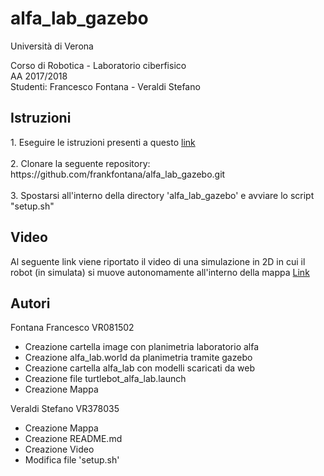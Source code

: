 # alfa_lab_gazebo
Università di Verona

Corso di Robotica - Laboratorio ciberfisico <br>
AA 2017/2018 <br>
Studenti: Francesco Fontana - Veraldi Stefano <br>

<strong> <h2>  Istruzioni </h2>  </strong>
<p>
1. Eseguire le istruzioni presenti a questo <a href="http://emanual.robotis.com/docs/en/platform/turtlebot3/pc_setup/">link</a> <br> <br>
2. Clonare la seguente repository: <br>
https://github.com/frankfontana/alfa_lab_gazebo.git <br> <br>
3. Spostarsi all'interno della directory 'alfa_lab_gazebo' e avviare lo script "setup.sh" <br>
</p>
<strong> <h2> Video </h2> </strong>

Al seguente link viene riportato il video di una simulazione in 2D in cui il robot (in simulata) si muove autonomamente all'interno della mappa
<a href="https://drive.google.com/file/d/1pkqdJLuq_bTUTfqH_ICGJl0YiZDrX-Wa/view?usp=sharing"> Link </a>


<strong> <h2> Autori </h2> </strong>
Fontana Francesco VR081502 <br>
- Creazione cartella image con planimetria laboratorio alfa<br>
- Creazione alfa_lab.world da planimetria tramite gazebo<br>
- Creazione cartella alfa_lab con modelli scaricati da web<br>
- Creazione file turtlebot_alfa_lab.launch<br>
- Creazione Mappa<br>

Veraldi Stefano VR378035 <br>
- Creazione Mappa <br>
- Creazione README.md <br>
- Creazione Video <br>
- Modifica file 'setup.sh' <br>

